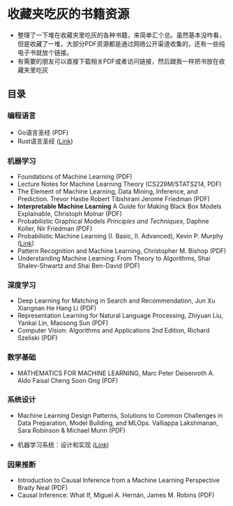# 收藏夹吃灰的书籍资源

- 整理了一下堆在收藏夹里吃灰的各种书籍，来简单汇个总。虽然基本没咋看，但是收藏了一堆，大部分PDF资源都是通过网络公开渠道收集的，还有一些纯电子书就放个链接。
- 有需要的朋友可以直接下载相关PDF或者访问链接，然后跟我一样把书放在收藏夹里吃灰

## 目录

### 编程语言

- Go语言圣经 (PDF)
- Rust语言圣经 ([Link](https://course.rs/into-rust.html))

### 机器学习

- Foundations of Machine Learning (PDF)
- Lecture Notes for Machine Learning Theory (CS229M/STATS214, PDF)
- The Element of Machine Learning, Data Mining, Inference, and Prediction. Trevor Hastie Robert Tibshirani Jerome Friedman (PDF)
- **Interpretable Machine Learning** A Guide for Making Black Box Models Explainable, Christoph Molnar (PDF)
- Probabilistic Graphical Models *Principles and Techniques*, Daphne Koller, Nir Friedman (PDF)
- Probabilistic Machine Learning (I. Basic, II. Advanced), Kevin P. Murphy ([Link](https://github.com/probml/pml-book))
- Pattern Recognition and Machine Learning, Christopher M. Bishop (PDF)
- Understanding Machine Learning: From Theory to Algorithms, Shai Shalev-Shwartz and Shai Ben-David (PDF)

### 深度学习

- Deep Learning for Matching in Search and Recommendation, Jun Xu Xiangnan He Hang Li (PDF)
- Representation Learning for Natural Language Processing, Zhiyuan Liu, Yankai Lin, Maosong Sun (PDF)
- Computer Vision: Algorithms and Applications 2nd Edition, Richard Szeliski (PDF)

### 数学基础

- MATHEMATICS FOR MACHINE LEARNING, Marc Peter Deisenroth A. Aldo Faisal Cheng Soon Ong (PDF)

### 系统设计

- Machine Learning Design Patterns, Solutions to Common Challenges in Data Preparation, Model Building, and MLOps. Valliappa Lakshmanan, Sara Robinson & Michael Munn (PDF)

- 机器学习系统：设计和实现 ([Link](https://openmlsys.github.io/index.html))

### 因果推断

- Introduction to Causal Inference from a Machine Learning Perspective Brady Neal (PDF)
- Causal Inference: What If, Miguel A. Hernán, James M. Robins (PDF)